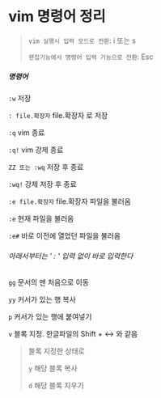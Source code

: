 # vim 명령어 정리

> `vim 실행시 입력 모드로 전환`: i  또는 s
>
> `편집기능에서 명령어 입력 기능으로 전환`: Esc

##### 명령어 

`:w`	저장

`: file.확장자` 	file.확장자 로 저장

`:q`	vim 종료

`:q!`	vim 강제 종료

`ZZ 또는 :wq` 	저장 후 종료 

`:wq!`	강제 저장 후 종료

`:e file.확장자`	file.확장자 파일을 불러옴

`:e`	현재 파일을 불러옴

`:e#`	바로 이전에 열었던 파일을 불러옴

###### 아래서부터는 ' : ' 입력 없이 바로 입력한다

`gg`  문서의 맨 처음으로 이동

`yy` 	커서가 있는 행 복사

`p` 	커서가 있는 행에 붙여넣기

`v` 	블록 지정. 한글파일의 Shift + ↔ 와 같음 

> 블록 지정한 상태로 
>
> `y` 	해당 블록 복사
>
> `d` 	해당 블록 지우기

